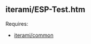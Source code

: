 iterami/ESP-Test.htm
--------------------

Requires:
* [iterami/common](https://github.com/iterami/common)
